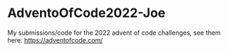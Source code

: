 # AdventoOfCode2022-Joe
My submissions/code for the 2022 advent of code challenges, see them here: https://adventofcode.com/

